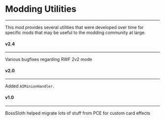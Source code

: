 # Modding Utilities
-------------------

This mod provides several utilities that were developed over time for specific mods that may be useful to the modding community at large.


#### v2.4
---------

Various bugfixes regarding RWF 2v2 mode

#### v2.0
---------

Added `AIMinionHandler`.

#### v1.0
---------

BossSloth helped migrate lots of stuff from PCE for custom card effects

